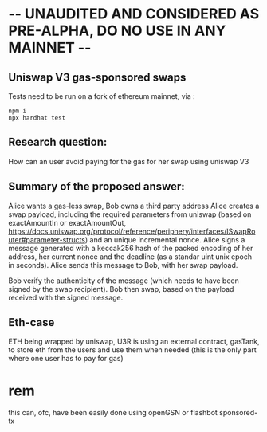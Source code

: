 # -- UNAUDITED AND CONSIDERED AS PRE-ALPHA, DO NO USE IN ANY MAINNET --

## Uniswap V3 gas-sponsored swaps

Tests need to be run on a fork of ethereum mainnet, via :

    npm i
    npx hardhat test
    

## Research question:
How can an user avoid paying for the gas for her swap using uniswap V3

## Summary of the proposed answer:
Alice wants a gas-less swap, Bob owns a third party address
Alice creates a swap payload, including the required parameters from uniswap (based on exactAmountIn or exactAmountOut, https://docs.uniswap.org/protocol/reference/periphery/interfaces/ISwapRouter#parameter-structs) and an unique incremental nonce.
Alice signs a message generated with a keccak256 hash of the packed encoding of her address, her current nonce and the deadline (as a standar uint unix epoch in seconds).
Alice sends this message to Bob, with her swap payload.

Bob verify the authenticity of the message (which needs to have been signed by the swap recipient).
Bob then swap, based on the payload received with the signed message.


## Eth-case
ETH being wrapped by uniswap, U3R is using an external contract, gasTank, to store eth from the users and use them when needed (this is the only part where one user has to pay for gas)


# rem
this can, ofc, have been easily done using openGSN or flashbot sponsored-tx
